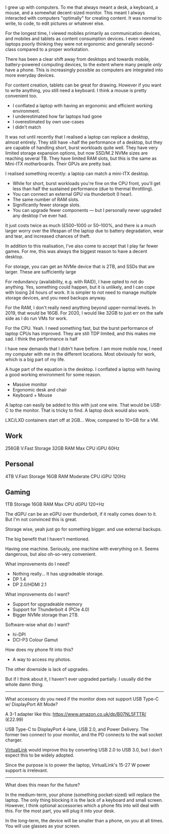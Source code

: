 I grew up with computers. To me that always meant a desk, a keyboard, a mouse, and a somewhat decent-sized monitor. This meant I always interacted with computers "optimally" for creating content. It was normal to write, to code, to edit pictures or whatever else.

For the longest time, I viewed mobiles primarily as communication devices, and mobiles and tablets as content consumption devices. I even viewed laptops poorly thinking they were not ergonomic and generally second-class compared to a proper workstation.

There has been a clear shift away from desktops and towards mobile, battery-powered computing devices, to the extent where many people _only_ have a phone. This is increasingly possible as computers are integrated into more everyday devices.

For content creation, tablets can be great for drawing. However if you want to write anything, you still need a keyboard. I think a mouse is pretty convenient too.

* I conflated a laptop with having an ergonomic and efficient working environment.
* I underestimated how far laptops had gone
* I overestimated by own use-cases
* I didn't match

It was not until recently that I realised a laptop can replace a desktop, almost entirely. They still have ~half the performance of a desktop, but they are capable of handling short, burst workloads quite well. They have very limited storage expansion options, but now SSD/M.2 NVMe sizes are reaching several TB. They have limited RAM slots, but this is the same as Mini-ITX motherboards. Their GPUs are pretty bad.

I realised something recently: a laptop can match a mini-ITX desktop.

* While for short, burst workloads you're fine on the CPU front, you'll get less than half the sustained performance (due to thermal throttling).
* You can connect an external GPU via thunderbolt (I hear).
* The same number of RAM slots.
* Significantly fewer storage slots.
* You can upgrade fewer components — but I personally never upgraded any desktop I've ever had.

It just costs twice as much (£500–1000 or 50–100%, and there is a much larger worry over the lifespan of the laptop due to battery degradation, wear and tear, and increased chances of theft.

In addition to this realisation, I've also come to accept that I play far fewer games. For me, this was always the biggest reason to have a decent desktop.

For storage, you can get an NVMe device that is 2TB, and SSDs that are larger.
These are sufficiently large

For redundancy (availability, e.g. with RAID), I have opted to not do anything.
Yes, something could happen, but it is unlikely, and I can cope with losing
24 hours of work. It is simpler to not need to manage multiple storage devices,
and you need backups anyway.

For the RAM, I don't really need anything beyond upper-normal levels. In 2019,
that would be 16GB. For 2020, I would like 32GB to just err on the safe side
as I do run VMs for work.

For the CPU. Yeah. I need something fast, but the burst performance of laptop
CPUs has improved. They are still TDP limited, and this makes me sad. I think
the performance is half

I have new demands that I didn't have before. I am more mobile now, I need my
computer with me in the different locations. Most obviously for work, which is
a big part of my life.

A huge part of the equation is the desktop. I conflated a laptop with having a
good working environment for some reason.

* Massive monitor
* Ergonomic desk and chair
* Keyboard + Mouse

A laptop can easily be added to this with just one wire.
That would be USB-C to the monitor. That is tricky to find.
A laptop dock would also work.

LXC/LXD containers start off at 2GB... Wow, compared to 10+GB for a VM.

Work
----
256GB V.Fast Storage
32GB RAM
Max CPU
iGPU
60Hz

Personal
--------
4TB V.Fast Storage
16GB RAM
Moderate CPU
iGPU
120Hz

Gaming
------
1TB Storage
16GB RAM
Max CPU
dGPU
120+Hz

The dGPU can be an eGPU over thunderbolt, if it really comes down to it.
But I'm not convinced this is great.

Storage wise, yeah just go for something bigger. and use external backups.

The big benefit that I haven't mentioned.

Having one machine. Seriously, one machine with everything on it. Seems dangerous,
but also oh-so-very convenient.

What improvements do I need?

* Nothing really... It has upgradeable storage.
* DP 1.4
* DP 2.0/HDMI 2.1

What improvements do I want?

* Support for upgradeable memory
* Support for Thunderbolt 4 (PCIe 4.0)
* Bigger NVMe storage than 2TB.

Software-wise what do I want?

* hi-DPI
* DCI-P3 Colour Gamut

How does my phone fit into this?

* A way to access my photos.


The other downside is lack of upgrades.

But if I think about it, I haven't ever upgraded partially. I usually did the
whole damn thing.


---

What accessory do you need if the monitor does not support USB Type-C w/ DisplayPort
Alt Mode?

A 3-1 adapter like this: https://www.amazon.co.uk/dp/B07NL5FTTR/ (£22.99)

USB Type-C to DisplayPort 4-lane, USB 2.0, and Power Delivery.
The former two connect to your monitor, and the PD connects to the wall socket charger.

[VirtualLink](https://en.wikipedia.org/wiki/VirtualLink)
would improve this by converting USB 2.0 to USB 3.0, but I don't expect this
to be widely adopted.

Since the purpose is to power the laptop, VirtualLink's 15-27 W power support
is irrelevant.


---

What does this mean for the future?

In the medium-term, your phone (something pocket-sized) will replace the laptop.
The only thing blocking it is the lack of a keyboard and small screen.
However, I think optional accessories which a phone fits into will deal with this.
For the most part, you will plug it into your desk.

In the long-term, the device will be smaller than a phone, on you at all times.
You will use glasses as your screen.
